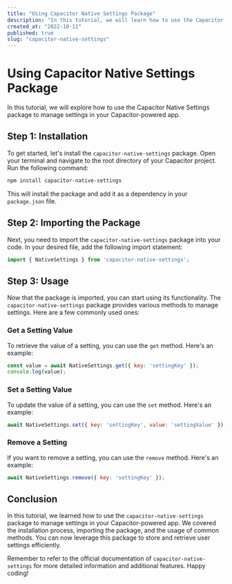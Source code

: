 ```yaml
---
title: "Using Capacitor Native Settings Package"
description: "In this tutorial, we will learn how to use the Capacitor Native Settings package to manage settings in your Capacitor-powered app."
created_at: "2022-10-11"
published: true
slug: "capacitor-native-settings"
---
```


# Using Capacitor Native Settings Package

In this tutorial, we will explore how to use the Capacitor Native Settings package to manage settings in your Capacitor-powered app.

## Step 1: Installation

To get started, let's install the `capacitor-native-settings` package. Open your terminal and navigate to the root directory of your Capacitor project. Run the following command:

```bash
npm install capacitor-native-settings
```

This will install the package and add it as a dependency in your `package.json` file.

## Step 2: Importing the Package

Next, you need to import the `capacitor-native-settings` package into your code. In your desired file, add the following import statement:

```javascript
import { NativeSettings } from 'capacitor-native-settings';
```

## Step 3: Usage

Now that the package is imported, you can start using its functionality. The `capacitor-native-settings` package provides various methods to manage settings. Here are a few commonly used ones:

### Get a Setting Value

To retrieve the value of a setting, you can use the `get` method. Here's an example:

```javascript
const value = await NativeSettings.get({ key: 'settingKey' });
console.log(value);
```

### Set a Setting Value

To update the value of a setting, you can use the `set` method. Here's an example:

```javascript
await NativeSettings.set({ key: 'settingKey', value: 'settingValue' });
```

### Remove a Setting

If you want to remove a setting, you can use the `remove` method. Here's an example:

```javascript
await NativeSettings.remove({ key: 'settingKey' });
```

## Conclusion

In this tutorial, we learned how to use the `capacitor-native-settings` package to manage settings in your Capacitor-powered app. We covered the installation process, importing the package, and the usage of common methods. You can now leverage this package to store and retrieve user settings efficiently.

Remember to refer to the official documentation of `capacitor-native-settings` for more detailed information and additional features. Happy coding!